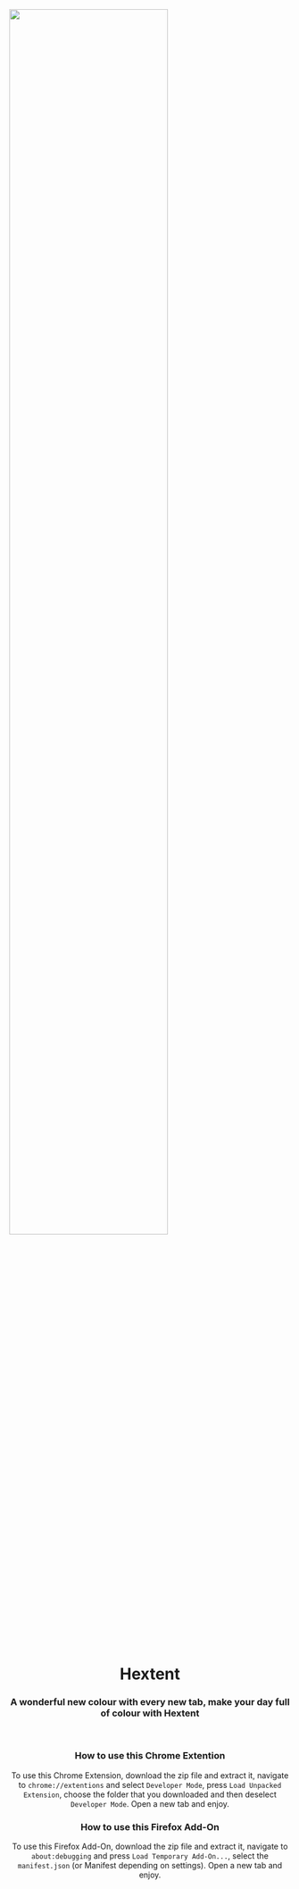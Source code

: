 <img src="https://raw.githubusercontent.com/SimpleBinary/Extent-Chrome/master/Hextent.png" width="75%" height="width" align="center">
<h1 align="center"><strong>Hextent</strong></h1>
<h3 align="center">A wonderful new colour with every new tab, make your day full of colour with <strong>Hextent</strong></h3>
<br>
<h3 align="center">How to use this Chrome Extention</h4>
<p align="center">To use this Chrome Extension, download the zip file and extract it, navigate to <code>chrome://extentions</code> and select <code>Developer Mode</code>, press <code>Load Unpacked Extension</code>, choose the folder that you downloaded and then deselect <code>Developer Mode</code>. Open a new tab and enjoy.</p>
<h3 align="center">How to use this Firefox Add-On</h4>
<p align="center">To use this Firefox Add-On, download the zip file and extract it, navigate to <code>about:debugging</code> and press <code>Load Temporary Add-On...</code>, select the <code>manifest.json</code> (or Manifest depending on settings). Open a new tab and enjoy.</p>
